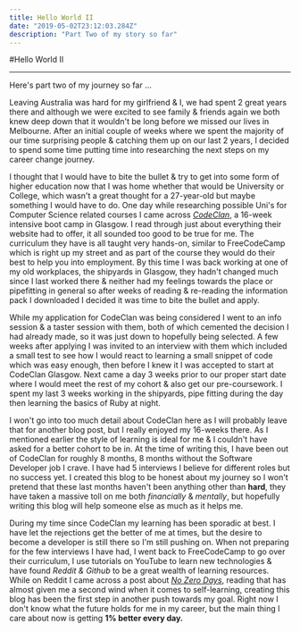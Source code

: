 ```yaml
---
title: Hello World II
date: "2019-05-02T23:12:03.284Z"
description: "Part Two of my story so far"
---
```


#Hello World II

---
Here's part two of my journey so far ...

Leaving Australia was hard for my girlfriend & I, we had spent 2 great years there and although we were excited to see family & friends again we both knew deep down that it wouldn't be long before we missed our lives in Melbourne. After an initial couple of weeks where we spent the majority of our time surprising people & catching them up on our last 2 years, I decided to spend some time putting time into researching the next steps on my career change journey. 

I thought that I would have to bite the bullet & try to get into some form of higher education now that I was home whether that would be University or College, which wasn't a great thought for a 27-year-old but maybe something I would have to do. One day while researching possible Uni's for Computer Science related courses I came across [*CodeClan*](https://codeclan.com/), a 16-week intensive boot camp in Glasgow. I read through just about everything their website had to offer, it all sounded too good to be true for me. The curriculum they have is all taught very hands-on, similar to FreeCodeCamp which is right up my street and as part of the course they would do their best to help you into employment. By this time I was back working at one of my old workplaces, the shipyards in Glasgow, they hadn't changed much since I last worked there & neither had my feelings towards the place or pipefitting in general so after weeks of reading & re-reading the information pack I downloaded I decided it was time to bite the bullet and apply. 

While my application for CodeClan was being considered I went to an info session & a taster session with them, both of which cemented the decision I had already made, so it was just down to hopefully being selected. A few weeks after applying I was invited to an interview with them which included a small test to see how I would react to learning a small snippet of code which was easy enough, then before I knew it I was accepted to start at CodeClan Glasgow. Next came a day 3 weeks prior to our proper start date where I would meet the rest of my cohort & also get our pre-coursework. I spent my last 3 weeks working in the shipyards, pipe fitting during the day then learning the basics of Ruby at night.

I won't go into too much detail about CodeClan here as I will probably leave that for another blog post, but I really enjoyed my 16-weeks there. As I mentioned earlier the style of learning is ideal for me & I couldn't have asked for a better cohort to be in. At the time of writing this, I have been out of CodeClan for roughly 8 months, 8 months without the Software Developer job I crave. I have had 5 interviews I believe for different roles but no success yet. I created this blog to be honest about my journey so I won't pretend that these last months haven't been anything other than **hard**, they have taken a massive toll on me both *financially* & *mentally*, but hopefully writing this blog will help someone else as much as it helps me.

During my time since CodeClan my learning has been sporadic at best. I have let the rejections get the better of me at times, but the desire to become a developer is still there so I'm still pushing on. When not preparing for the few interviews I have had, I went back to FreeCodeCamp to go over their curriculum, I use tutorials on YouTube to learn new technologies & have found *Reddit & Github* to be a great wealth of learning resources. While on Reddit I came across a post about [*No Zero Days*](https://www.reddit.com/r/getdisciplined/comments/1q96b5/i_just_dont_care_about_myself/cdah4af/), reading that has almost given me a second wind when it comes to self-learning, creating this blog has been the first step in another push towards my goal. Right now I don't know what the future holds for me in my career, but the main thing I care about now is getting **1% better every day.** 